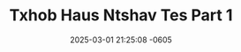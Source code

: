 ---
layout: movie-video-data
date: 2025-03-01 21:25:08 -0605
categories: movie

# Site Attributes
title: "Txhob Haus Ntshav Tes Part 1"
permalink: "/movie/Txhob_Haus_Ntshav_Tes_Part_1"

# Movie Attributes
synopsis: "Txog rau ib tsoom nom tsoom Tswv los yog tsoom niam txiv kwv tij neej tsa peb daim movie.. Txhob haus ntshav tes. Peb tsuas yog ua los rau peb saib ua kev lom zem xwb peb tsis yog ua los rhuav tshem leej twg txoj kev cai los yog saib tsis taus leej twg txawm tias peb ua dhau txoj cai lawm los thov nej zam lub txim rau peb thiab.. Vam thiab cia siab hais tias nej tsoom hlob yuav pub tau txoj kev ywj pheej rau peb thiab.. ua tsaug ntau"
producer: "Lao Her, Kong Her"
director: "Lao Her, Kong Her"
writer: ""
video_link: "https://youtu.be/cwIt_Y0eWUo?si=lF3ejRJ9nK6F_kJz"
genre: "Horror Comedy"
year: ""
release_type: "VHS"
storage: ""
thumbnail: "/assets/images/movie_thumbnails/Txhob Haus Ntshav Tes Part 1.jpeg"
publishing_company: "L.B.T HmongBrother Video Production"

# Sequels + Parts
base_movie: "Txhob Haus Ntshav Tes Part 1"
total_parts: 2
sequel: "Txhob Haus Ntshav Tes Part 2"

# Movie Cast
cast:
- name: "Kooj Hawj"
- name: "Xis Vaj"
- name: "Ntsuab Vaj"
- name: "Paj Thoj"
- name: "Kaus Hawj"
- name: "Vaj Yaj"
---